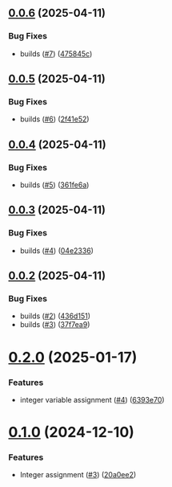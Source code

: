 ## [0.0.6](https://github.com/MathPtt/MathPotato/compare/0.0.5...0.0.6) (2025-04-11)


### Bug Fixes

* builds ([#7](https://github.com/MathPtt/MathPotato/issues/7)) ([475845c](https://github.com/MathPtt/MathPotato/commit/475845c37d80418bc6d2db5b0c92d0510d6ebeff))

## [0.0.5](https://github.com/MathPtt/MathPotato/compare/0.0.4...0.0.5) (2025-04-11)


### Bug Fixes

* builds ([#6](https://github.com/MathPtt/MathPotato/issues/6)) ([2f41e52](https://github.com/MathPtt/MathPotato/commit/2f41e5208afd35160b9d3051ded1bee1ae51ad44))

## [0.0.4](https://github.com/MathPtt/MathPotato/compare/0.0.3...0.0.4) (2025-04-11)


### Bug Fixes

* builds ([#5](https://github.com/MathPtt/MathPotato/issues/5)) ([361fe6a](https://github.com/MathPtt/MathPotato/commit/361fe6a56f2a80a90ae9948eea02247bc1df896f))

## [0.0.3](https://github.com/MathPtt/MathPotato/compare/0.0.2...0.0.3) (2025-04-11)


### Bug Fixes

* builds ([#4](https://github.com/MathPtt/MathPotato/issues/4)) ([04e2336](https://github.com/MathPtt/MathPotato/commit/04e2336929775d5da8b1e9c6756dfceebfdf70a0))

## [0.0.2](https://github.com/MathPtt/MathPotato/compare/0.0.1...0.0.2) (2025-04-11)


### Bug Fixes

* builds ([#2](https://github.com/MathPtt/MathPotato/issues/2)) ([436d151](https://github.com/MathPtt/MathPotato/commit/436d151409fee4e5f582d4cbd1a72132088d4616))
* builds ([#3](https://github.com/MathPtt/MathPotato/issues/3)) ([37f7ea9](https://github.com/MathPtt/MathPotato/commit/37f7ea92d230cd1bd4c639d4215f96011a0051b0))

# [0.2.0](https://github.com/PotatoLang/Potato/compare/0.1.0...0.2.0) (2025-01-17)


### Features

* integer variable assignment ([#4](https://github.com/PotatoLang/Potato/issues/4)) ([6393e70](https://github.com/PotatoLang/Potato/commit/6393e7059aec1b5b21ea5a8e44f972f5f515307f))

# [0.1.0](https://github.com/PotatoLang/Potato/compare/0.0.1...0.1.0) (2024-12-10)


### Features

* Integer assignment ([#3](https://github.com/PotatoLang/Potato/issues/3)) ([20a0ee2](https://github.com/PotatoLang/Potato/commit/20a0ee20557a5aeaace349dee068f7a20069470f))
